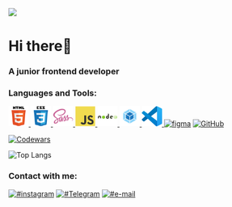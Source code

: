 ![](https://komarev.com/ghpvc/?username=your-github-NatalyaPolyakova)

<h1 align="left">Hi there👋</h1>
<h3 align="left">A junior frontend developer</h3>

<h3 align="left">Languages and Tools:</h3>
<p align="left"> 
<a href="https://www.w3.org/html/" target="_blank"> <img src="https://raw.githubusercontent.com/devicons/devicon/master/icons/html5/html5-original-wordmark.svg" alt="html5" width="40" height="40"/> </a>
 <a href="https://www.w3schools.com/css/" target="_blank"> <img src="https://raw.githubusercontent.com/devicons/devicon/master/icons/css3/css3-original-wordmark.svg" alt="css3" width="40" height="40"/> </a> 
 <a href="https://sass-lang.com" target="_blank"> <img src="https://raw.githubusercontent.com/devicons/devicon/master/icons/sass/sass-original.svg" alt="sass" width="40" height="40"/> </a>
 <!-- <a href="https://babeljs.io/" target="_blank"> <img src="https://www.vectorlogo.zone/logos/babeljs/babeljs-icon.svg" alt="babel" width="40" height="40"/> </a> -->
<a href="https://developer.mozilla.org/en-US/docs/Web/JavaScript" target="_blank"> <img src="https://raw.githubusercontent.com/devicons/devicon/master/icons/javascript/javascript-original.svg" alt="javascript" width="40" height="40"/> </a>
<a href="https://nodejs.org" target="_blank"> <img src="https://raw.githubusercontent.com/devicons/devicon/master/icons/nodejs/nodejs-original-wordmark.svg" alt="nodejs" width="40" height="40"/> </a>
<!-- <a href="https://reactjs.org/" target="_blank"> <img src="https://raw.githubusercontent.com/devicons/devicon/master/icons/react/react-original-wordmark.svg" alt="react" width="40" height="40"/> </a> -->
<a href="https://webpack.js.org/" target="_blank"> <img src="https://raw.githubusercontent.com/github/explore/80688e429a7d4ef2fca1e82350fe8e3517d3494d/topics/webpack/webpack.png" alt="Webpack" width="40" height="40"/> </a>
<a href="https://code.visualstudio.com/" target="_blank"> <img src="https://raw.githubusercontent.com/github/explore/80688e429a7d4ef2fca1e82350fe8e3517d3494d/topics/visual-studio-code/visual-studio-code.png" alt="Visual Studio Code" width="40" height="40"/> </a>
<a href="https://www.figma.com/" target="_blank"> <img src="https://www.vectorlogo.zone/logos/figma/figma-icon.svg" alt="figma" width="40" height="40"/></a>
<a href="https://github.com/" target="_blank"> <img src="https://img.shields.io/badge/github-%23121011.svg?style=for-the-badge&logo=github&logoColor=white" alt="GitHub" width="90" height="30"/> </a>

<!-- ![Anurag's GitHub stats](https://github-readme-stats.vercel.app/api?username=NatalyaPolyakova&theme=tokyonight&show_icons=true) -->

<a href="https://www.codewars.com/users/NatalyaPolyakova"><img src="https://www.codewars.com/users/NatalyaPolyakova/badges/large" alt="Codewars"/></a>

![Top Langs](https://github-readme-stats.vercel.app/api/top-langs/?username=NatalyaPolyakova&theme=tokyonight&layout=compact)

<h3 align="left">Contact with me:</h3>

<!-- [![#Linkedin](https://img.shields.io/badge/linkedin-cornflowerblue?style=flat&logo=linkedin)](https://www.linkedin.com/in/elena-ilieva-39a1891ba/) -->
[![#instagram](https://img.shields.io/badge/Instagram-cornflowerblue?style=flat&logo=instagram)](https://www.instagram.com/polyakova__natalya/?hl=ru)
[![#Telegram](https://img.shields.io/badge/Telegram-cornflowerblue?style=flat&logo=telegram)](https://t.me/polyakova_nvla)
[![#e-mail](https://img.shields.io/badge/Polyakova_Natalya-cornflowerblue?style=plastic&logo=gmail&link=mailto:NatalyaPolyakova@gmail.com)](mailto:arrowtata@gmail.com)
